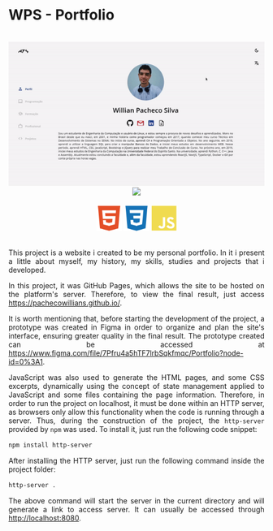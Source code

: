 # WPS - Portfolio

<div align="center">
    <br/>
    <img src="./img/Projects/portfolio.gif"/>
    <img height="400px" src="./img/Projects/portfoliomobile.gif"/>
</div>

<br>

<div align="center">
    <img height="50px" src="./img/Languages/html.svg"/>
    <img height="50px" src="./img/Languages/css.svg"/>
    <img height="50px" src="./img/Languages/javascript.svg"/>
</div>

<br/>
<p align="justify"> 
This project is a website i created to be my personal portfolio. In it i present a little about myself, my history, my skills, studies and projects that i developed.
</p>

<p align="justify"> 
In this project, it was GitHub Pages, which allows the site to be hosted on the platform's server. Therefore, to view the final result, just access <a href="https://pachecowillians.github.io/">https://pachecowillians.github.io/</a>.
</p>

<p align="justify"> 
It is worth mentioning that, before starting the development of the project, a prototype was created in Figma in order to organize and plan the site's interface, ensuring greater quality in the final result. The prototype created can be accessed at <a href="https://www.figma.com/file/7Pfru4a5hTF7lrbSqkfmqc/Portfolio?node-id=0%3A1">https://www.figma.com/file/7Pfru4a5hTF7lrbSqkfmqc/Portfolio?node-id=0%3A1</a>.
</p>

<p align="justify"> 
JavaScript was also used to generate the HTML pages, and some CSS excerpts, dynamically using the concept of state management applied to JavaScript and some files containing the page information. Therefore, in order to run the project on localhost, it must be done within an HTTP server, as browsers only allow this functionality when the code is running through a server. Thus, during the construction of the project, the <code>http-server</code> provided by <code>npm</code> was used. To install it, just run the following code snippet:
</p>

```zsh
npm install http-server
```

<p align="justify"> 
After installing the HTTP server, just run the following command inside the project folder:
</p>

```zsh
http-server .
```
<p align="justify"> 
The above command will start the server in the current directory and will generate a link to access server. It can usually be accessed through <a href="http://localhost:8080">http://localhost:8080</a>.
</p>